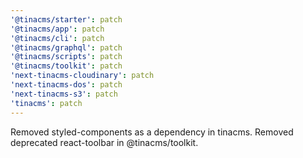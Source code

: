 ```yaml
---
'@tinacms/starter': patch
'@tinacms/app': patch
'@tinacms/cli': patch
'@tinacms/graphql': patch
'@tinacms/scripts': patch
'@tinacms/toolkit': patch
'next-tinacms-cloudinary': patch
'next-tinacms-dos': patch
'next-tinacms-s3': patch
'tinacms': patch
---
```


Removed styled-components as a dependency in tinacms.
Removed deprecated react-toolbar in @tinacms/toolkit.
